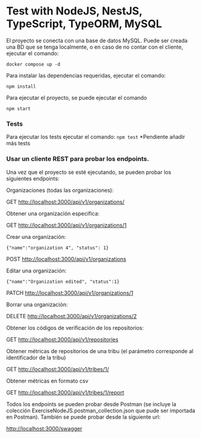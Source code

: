 
# Test with NodeJS, NestJS, TypeScript, TypeORM, MySQL

El proyecto se conecta con una base de datos MySQL. Puede ser creada una BD que se tenga localmente, o en caso de no contar con el cliente, ejecutar el comando:
```
docker compose up -d
```
Para instalar las dependencias requeridas, ejecutar el comando:
```
npm install
```
Para ejecutar el proyecto, se puede ejecutar el comando 
```
npm start
```

### Tests 
Para ejecutar los tests ejecutar el comando:
`npm test`
*Pendiente añadir más tests

### Usar un cliente REST para probar los endpoints.

Una vez que el proyecto se esté ejecutando, se pueden probar los siguientes endpoints:

Organizaciones (todas las organizaciones):

GET  [http://localhost:3000/api/v1/organizations/](http://localhost:3000/api/v1/organizations/)


Obtener una organización específica:

GET  [http://localhost:3000/api/v1/organizations/1](http://localhost:3000/api/v1/organizations/1)


Crear una organización:

`{"name":"organization 4",
  "status": 1}`
  
POST  [http://localhost:3000/api/v1/organizations](http://localhost:3000/api/v1/organizations/1)

Editar una organización:

`{"name":"Organization edited",
"status":1}`

PATCH  [http://localhost:3000/api/v1/organizations/1](http://localhost:3000/api/v1/organizations/1)

Borrar una organización:

DELETE  [http://localhost:3000/api/v1/organizations/2](http://localhost:3000/api/v1/organizations/2)

Obtener los códigos de verificación de los repositorios:

GET  [http://localhost:3000/api/v1/repositories](http://localhost:3000/api/v1/repositories)


Obtener métricas de repositorios de una tribu (el parámetro corresponde al identificador de la tribu)

GET  [http://localhost:3000/api/v1/tribes/1/](http://localhost:3000/api/v1/tribes/1/)

Obtener métricas en formato csv

GET  [http://localhost:3000/api/v1/tribes/1/report](http://localhost:3000/api/v1/tribes/1/report)

Todos los endpoints se pueden probar desde Postman (se incluye la colección  ExerciseNodeJS.postman_collection.json que pude ser importada en Postman). También se puede probar desde la siguiente url: 

[http://localhost:3000/swagger](http://localhost:3000/swagger)
